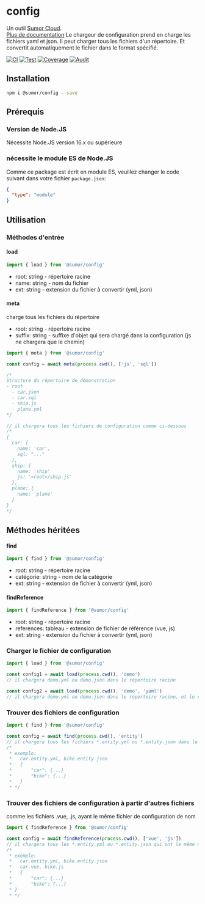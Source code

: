 # config

Un outil [Sumor Cloud](https://sumor.cloud).  
[Plus de documentation](https://sumor.cloud/config)
Le chargeur de configuration prend en charge les fichiers yaml et json. Il peut charger tous les fichiers d'un répertoire.
Et convertit automatiquement le fichier dans le format spécifié.

[![CI](https://github.com/sumor-cloud/config/actions/workflows/ci.yml/badge.svg)](https://github.com/sumor-cloud/config/actions/workflows/ci.yml)
[![Test](https://github.com/sumor-cloud/config/actions/workflows/ut.yml/badge.svg)](https://github.com/sumor-cloud/config/actions/workflows/ut.yml)
[![Coverage](https://github.com/sumor-cloud/config/actions/workflows/coverage.yml/badge.svg)](https://github.com/sumor-cloud/config/actions/workflows/coverage.yml)
[![Audit](https://github.com/sumor-cloud/config/actions/workflows/audit.yml/badge.svg)](https://github.com/sumor-cloud/config/actions/workflows/audit.yml)

## Installation

```bash
npm i @sumor/config --save
```

## Prérequis

### Version de Node.JS

Nécessite Node.JS version 16.x ou supérieure

### nécessite le module ES de Node.JS

Comme ce package est écrit en module ES,
veuillez changer le code suivant dans votre fichier `package.json`:

```json
{
  "type": "module"
}
```

## Utilisation

### Méthodes d'entrée

#### load

```js
import { load } from '@sumor/config'
```

- root: string - répertoire racine
- name: string - nom du fichier
- ext: string - extension du fichier à convertir (yml, json)

#### meta

charge tous les fichiers du répertoire

- root: string - répertoire racine
- suffix: string - suffixe d'objet qui sera chargé dans la configuration (js ne chargera que le chemin)

```js
import { meta } from '@sumor/config'

const config = await meta(process.cwd(), ['js', 'sql'])

/*
Structure du répertoire de démonstration
- root
  - car.json
  - car.sql
  - ship.js
  - plane.yml
*/

// il chargera tous les fichiers de configuration comme ci-dessous
/*
{
  car: {
    name: 'car',
    sql: "..."
  },
  ship: {
    name: 'ship'
    js: '<root>/ship.js'
  },
  plane: {
    name: 'plane'
  }
}
*/
```

## Méthodes héritées

#### find

```js
import { find } from '@sumor/config'
```

- root: string - répertoire racine
- catégorie: string - nom de la catégorie
- ext: string - extension de fichier à convertir (yml, json)

#### findReference

```js
import { findReference } from '@sumor/config'
```

- root: string - répertoire racine
- references: tableau - extension de fichier de référence (vue, js)
- ext: string - extension du fichier à convertir (yml, json)

### Charger le fichier de configuration

```javascript
import { load } from '@sumor/config'

const config1 = await load(process.cwd(), 'demo')
// il chargera demo.yml ou demo.json dans le répertoire racine

const config2 = await load(process.cwd(), 'demo', 'yaml')
// il chargera demo.yml ou demo.json dans le répertoire racine, et le convertira en fichier au format yaml
```

### Trouver des fichiers de configuration

```javascript
import { find } from '@sumor/config'

const config = await find(process.cwd(), 'entity')
// il chargera tous les fichiers *.entity.yml ou *.entity.json dans le répertoire racine
/*
 * exemple:
 *   car.entity.yml, bike.entity.json
 *   {
 *       "car": {...}
 *       "bike": {...}
 *   }
 * */
```

### Trouver des fichiers de configuration à partir d'autres fichiers

comme les fichiers .vue, .js, ayant le même fichier de configuration de nom

```javascript
import { findReference } from '@sumor/config'

const config = await findReference(process.cwd(), ['vue', 'js'])
// il chargera tous les *.entity.yml ou *.entity.json qui ont le même nom que *.vue ou *.js dans le répertoire racine
/*
 * exemple:
 *   car.entity.yml, bike.entity.json
 *   car.vue, bike.js
 *   {
 *       "car": {...}
 *       "bike": {...}
 * }
 * */
```